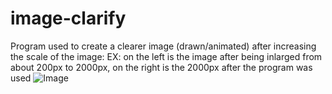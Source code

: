 # image-clarify
Program used to create a clearer image (drawn/animated) after increasing the scale of the image:
EX: on the left is the image after being inlarged from about 200px to 2000px, on the right is the 2000px after the program was used
![Image](https://i.imgur.com/fJa9SuC.png)
